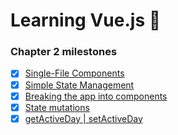 # Learning Vue.js :tada:

### Chapter 2 milestones

- [x] [Single-File Components](src/app/MyComponent.vue)
- [x] [Simple State Management](src/app/store.js)
- [x] [Breaking the app into components](src/app/App.vue)
- [x] [State mutations](src/app/App.vue)
- [x] [getActiveDay | setActiveDay](../../tree/chapter-2/app/store.js#L9-#L21)